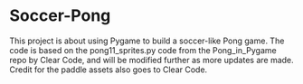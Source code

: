 # Soccer-Pong

This project is about using Pygame to build a soccer-like Pong game. The code is based on the pong11_sprites.py code from the Pong_in_Pygame repo 
by Clear Code, and will be modified further as more updates are made. Credit for the paddle assets also goes to Clear Code. 


